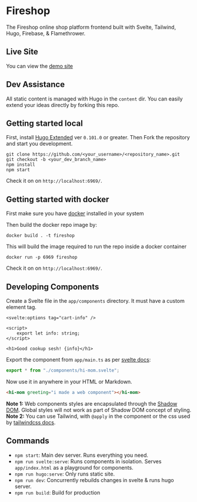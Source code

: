 # Fireshop

The Fireshop online shop platform frontend built with Svelte, Tailwind, Hugo, Firebase, & Flamethrower.

## Live Site

You can view the [demo site](https://fire-shop.netlify.app)

## Dev Assistance

All static content is managed with Hugo in the `content` dir. You can easily extend your ideas directly by forking this repo.

## Getting started local

First, install [Hugo Extended](https://gohugo.io/getting-started/installing/) ver `0.101.0` or greater.
Then Fork the repository and start you development.

```
git clone https://github.com/<your_username>/<repository_name>.git
git checkout -b <your_dev_branch_name>
npm install
npm start
```

Check it on on `http://localhost:6969/`.

## Getting started with docker

First make sure you have [docker](https://docker.com) installed in your system

Then build the docker repo image by:

```
docker build . -t fireshop
```

This will build the image required to run the repo inside a docker container

```
docker run -p 6969 fireshop
```

Check it on on `http://localhost:6969/`.

<!-- [![Build Status](/static/img/delivery.png)](https://travis-ci.org/username/repo) -->

## Developing Components

Create a Svelte file in the `app/components` directory. It must have a custom element tag.

```svelte
<svelte:options tag="cart-info" />

<script>
    export let info: string;
</script>

<h1>Good cookup sesh! {info}</h1>
```

Export the component from `app/main.ts` as per [svelte docs](https://webcomponents.dev/docs/svelte):

```ts
export * from "./components/hi-mom.svelte";
```

Now use it in anywhere in your HTML or Markdown.

```html
<hi-mom greeting="i made a web component"></hi-mom>
```

**Note 1:** Web components styles are encapsulated through the [Shadow DOM](https://web.dev/shadowdom-v1/). Global styles will not work as part of Shadow DOM concept of styling.
**Note 2:** You can use Tailwind, with `@apply` in the component or the css used by [tailwindcss docs](https://v2.tailwindcss.com/docs).

## Commands

- `npm start`: Main dev server. Runs everything you need.
- `npm run svelte:serve`: Runs components in isolation. Serves `app/index.html` as a playground for components.
- `npm run hugo:serve`: Only runs static site.
- `npm run dev`: Concurrently rebuilds changes in svelte & runs hugo server.
- `npm run build`: Build for production
